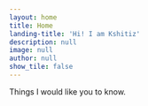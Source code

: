 ```yaml
---
layout: home
title: Home
landing-title: 'Hi! I am Kshitiz'
description: null
image: null
author: null
show_tile: false
---
```


Things I would like you to know.
